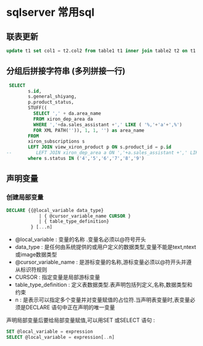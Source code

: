 # sqlserver 常用sql

## 联表更新

```sql
update t1 set col1 = t2.col2 from table1 t1 inner join table2 t2 on t1.col2 = t2.col2
```



## 分组后拼接字符串 (多列拼接一行)

```sql
 SELECT
        s.id,
        s.general_shiyang,
        p.product_status,
        STUFF((
          SELECT ',' + da.area_name
          FROM xiron_dep_area da
          WHERE ','+da.sales_assistant +',' LIKE ( '%,'+'a'+',%')
          FOR XML PATH('')), 1, 1, '') as area_name 
        FROM
        xiron_subscriptions s
        LEFT JOIN view_xiron_product p ON s.product_id = p.id
--         LEFT JOIN xiron_dep_area a ON ','+a.sales_assistant +',' LIKE ( '%,'+'a'+',%')
        where s.status IN ('4','5','6','7','8','9')
```

## 声明变量

### 创建局部变量

```sql
DECLARE {{@local_variable data_type} 
            | { @cursor_variable_name CURSOR }
            | { table_type_definition}
         } [...n]

```

- @local_variable : 变量的名称	.变量名必须以@符号开头
- data_type : 是任何由系统提供的或用户定义的数据类型,变量不能是text,ntext或image数据类型
- @cursor_variable_name : 是游标变量的名称,游标变量必须以@符开头并遵从标识符规则
- CURSOR : 指定变量是局部游标变量
- table_type_definition : 定义表数据类型.表声明包括列定义,名称,数据类型和约束
- n : 是表示可以指定多个变量并对变量赋值的占位符.当声明表变量时,表变量必须是DECLARE 语句中正在声明的唯一变量

声明局部变量后要给局部变量赋值,可以用SET 或SELECT 语句 : 

```sql
SET @local_variable = expression
SELECT @local_variable = expression[..n]
```

